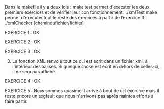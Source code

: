 Dans le makefile il y a deux lois :
make test permet d'executer les deux premiers exercices et de vérifier leur bon fonctionnement : ./xmlTest
make permet d'executer tout le reste des exercices à partir de l'exercice 3 : ./xmlChecker [chemindufichier/fichier]

EXERCICE 1 : OK

EXERCICE 2 : OK

EXERCICE 3 : OK

3) La fonction XML renvoie tout ce qui est écrit dans un fichier xml, à l'intérieur des balises.
Si quelque chose est écrit en dehors de celles-ci, il ne sera pas affiché.

EXERCICE 4 : OK

EXERCICE 5 :
Nous sommes quasiment arrivé à bout de cet exercice mais il reste encore un segfault que nous n'arrivons pas après maintes efforts à faire partir.
